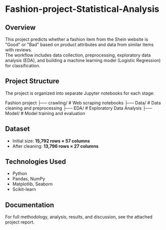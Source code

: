 # Fashion-project-Statistical-Analysis

## Overview
This project predicts whether a fashion item from the Shein website is "Good" or "Bad" based on product attributes and data from similar items with reviews.  
The workflow includes data collection, preprocessing, exploratory data analysis (EDA), and building a machine learning model (Logistic Regression) for classification.

## Project Structure
The project is organized into separate Jupyter notebooks for each stage:

Fashion project 
├── crawling/ # Web scraping notebooks
├── Data/ # Data cleaning and preprocessing
├── EDA/ # Exploratory Data Analysis
├── Model/ # Model training and evaluation

## Dataset
- Initial size: **15,792 rows × 57 columns**  
- After cleaning: **13,796 rows × 27 columns**

## Technologies Used
- Python
- Pandas, NumPy
- Matplotlib, Seaborn
- Scikit-learn

## Documentation
For full methodology, analysis, results, and discussion, see the attached project report.
